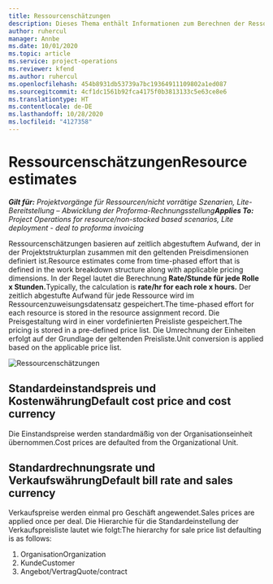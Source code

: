 ```yaml
---
title: Ressourcenschätzungen
description: Dieses Thema enthält Informationen zum Berechnen der Ressourcenschätzungen in Project Operations.
author: ruhercul
manager: Annbe
ms.date: 10/01/2020
ms.topic: article
ms.service: project-operations
ms.reviewer: kfend
ms.author: ruhercul
ms.openlocfilehash: 454b8931db53739a7bc19364911109802a1ed087
ms.sourcegitcommit: 4cf1dc1561b92fca4175f0b3813133c5e63ce8e6
ms.translationtype: HT
ms.contentlocale: de-DE
ms.lasthandoff: 10/28/2020
ms.locfileid: "4127358"
---
```

# <a name="resource-estimates"></a><span data-ttu-id="7293c-103">Ressourcenschätzungen</span><span class="sxs-lookup"><span data-stu-id="7293c-103">Resource estimates</span></span>

<span data-ttu-id="7293c-104">_**Gilt für:** Projektvorgänge für Ressourcen/nicht vorrätige Szenarien, Lite-Bereitstellung – Abwicklung der Proforma-Rechnungsstellung_</span><span class="sxs-lookup"><span data-stu-id="7293c-104">_**Applies To:** Project Operations for resource/non-stocked based scenarios, Lite deployment - deal to proforma invoicing_</span></span>

<span data-ttu-id="7293c-105">Ressourcenschätzungen basieren auf zeitlich abgestuftem Aufwand, der in der Projektstrukturplan zusammen mit den geltenden Preisdimensionen definiert ist.</span><span class="sxs-lookup"><span data-stu-id="7293c-105">Resource estimates come from time-phased effort that is defined in the work breakdown structure along with applicable pricing dimensions.</span></span> <span data-ttu-id="7293c-106">In der Regel lautet die Berechnung **Rate/Stunde für jede Rolle x Stunden.**</span><span class="sxs-lookup"><span data-stu-id="7293c-106">Typically, the calculation is **rate/hr for each role x hours.**</span></span> <span data-ttu-id="7293c-107">Der zeitlich abgestufte Aufwand für jede Ressource wird im Ressourcenzuweisungsdatensatz gespeichert.</span><span class="sxs-lookup"><span data-stu-id="7293c-107">The time-phased effort for each resource is stored in the resource assignment record.</span></span> <span data-ttu-id="7293c-108">Die Preisgestaltung wird in einer vordefinierten Preisliste gespeichert.</span><span class="sxs-lookup"><span data-stu-id="7293c-108">The pricing is stored in a pre-defined price list.</span></span> <span data-ttu-id="7293c-109">Die Umrechnung der Einheiten erfolgt auf der Grundlage der geltenden Preisliste.</span><span class="sxs-lookup"><span data-stu-id="7293c-109">Unit conversion is applied based on the applicable price list.</span></span>

![Ressourcenschätzungen](./media/navigation12.png)

## <a name="default-cost-price-and-cost-currency"></a><span data-ttu-id="7293c-111">Standardeinstandspreis und Kostenwährung</span><span class="sxs-lookup"><span data-stu-id="7293c-111">Default cost price and cost currency</span></span>

<span data-ttu-id="7293c-112">Die Einstandspreise werden standardmäßig von der Organisationseinheit übernommen.</span><span class="sxs-lookup"><span data-stu-id="7293c-112">Cost prices are defaulted from the Organizational Unit.</span></span>

## <a name="default-bill-rate-and-sales-currency"></a><span data-ttu-id="7293c-113">Standardrechnungsrate und Verkaufswährung</span><span class="sxs-lookup"><span data-stu-id="7293c-113">Default bill rate and sales currency</span></span>

<span data-ttu-id="7293c-114">Verkaufspreise werden einmal pro Geschäft angewendet.</span><span class="sxs-lookup"><span data-stu-id="7293c-114">Sales prices are applied once per deal.</span></span> <span data-ttu-id="7293c-115">Die Hierarchie für die Standardeinstellung der Verkaufspreisliste lautet wie folgt:</span><span class="sxs-lookup"><span data-stu-id="7293c-115">The hierarchy for sale price list defaulting is as follows:</span></span>

1. <span data-ttu-id="7293c-116">Organisation</span><span class="sxs-lookup"><span data-stu-id="7293c-116">Organization</span></span>
2. <span data-ttu-id="7293c-117">Kunde</span><span class="sxs-lookup"><span data-stu-id="7293c-117">Customer</span></span>
3. <span data-ttu-id="7293c-118">Angebot/Vertrag</span><span class="sxs-lookup"><span data-stu-id="7293c-118">Quote/contract</span></span>
